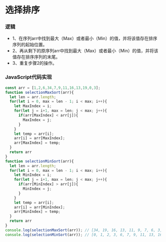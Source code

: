 # 选择排序  

### 逻辑  

* 1、在序列arr中找到最大（Max）或者最小（Min）的值，并将该值存在排序序列的起始位置。  
* 2、再从剩下的原序列arr中找到最大（Max）或者最小（Min）的值，并将该值存在排序序列的末尾。  
* 3、重复步骤2的操作。

### JavaScript代码实现  

```javascript
const arr = [1,2,6,34,7,9,11,16,13,19,0,3];
function selectionMaxSort(arr){
  let len = arr.length;
  for(let i = 0, max = len - 1; i < max; i++){
    let MaxIndex = i;
    for(let j = i+1, max = len; j < max; j++){
      if(arr[MaxIndex] < arr[j]){
        MaxIndex = j;
      }
    }
    let temp = arr[i];
    arr[i] = arr[MaxIndex];
    arr[MaxIndex] = temp;
  }
  return arr
}
function selectionMinSort(arr){
  let len = arr.length;
  for(let i = 0, max = len - 1; i < max; i++){
    let MinIndex = i;
    for(let j = i+1, max = len; j < max; j++){
      if(arr[MinIndex] > arr[j]){
        MinIndex = j;
      }
    }
    let temp = arr[i];
    arr[i] = arr[MinIndex];
    arr[MinIndex] = temp;
  }
  return arr
}
console.log(selectionMaxSort(arr)); // [34, 19, 16, 13, 11, 9, 7, 6, 3, 2, 1, 0]
console.log(selectionMinSort(arr)); // [0, 1, 2, 3, 6, 7, 9, 11, 13, 16, 19, 34]
```
